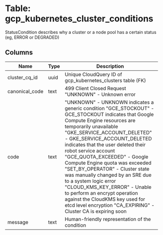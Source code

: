 
# Table: gcp_kubernetes_cluster_conditions
StatusCondition describes why a cluster or a node pool has a certain status (eg, ERROR or DEGRADED)
## Columns
| Name        | Type           | Description  |
| ------------- | ------------- | -----  |
|cluster_cq_id|uuid|Unique CloudQuery ID of gcp_kubernetes_clusters table (FK)|
|canonical_code|text|499 Client Closed Request   "UNKNOWN" - Unknown error|
|code|text|"UNKNOWN" - UNKNOWN indicates a generic condition   "GCE_STOCKOUT" - GCE_STOCKOUT indicates that Google Compute Engine resources are temporarily unavailable   "GKE_SERVICE_ACCOUNT_DELETED" - GKE_SERVICE_ACCOUNT_DELETED indicates that the user deleted their robot service account   "GCE_QUOTA_EXCEEDED" - Google Compute Engine quota was exceeded   "SET_BY_OPERATOR" - Cluster state was manually changed by an SRE due to a system logic error   "CLOUD_KMS_KEY_ERROR" - Unable to perform an encrypt operation against the CloudKMS key used for etcd level encryption   "CA_EXPIRING" - Cluster CA is expiring soon|
|message|text|Human-friendly representation of the condition|
